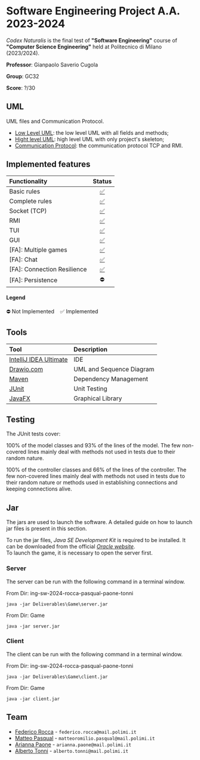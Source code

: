 # Software Engineering Project A.A. 2023-2024

<!--img src="github.jpg" width=300 px align="right" /-->

_Codex_ _Naturalis_ is the final test of **"Software Engineering"** course of **"Computer Science Engineering"** held at Politecnico di Milano (2023/2024).

**Professor**: Gianpaolo Saverio Cugola

**Group**: GC32

**Score**: ?/30


## UML
UML files and Communication Protocol.

- [Low Level UML](https://github.com/federock02/ing-sw-2024-rocca-pasqual-paone-tonni/blob/master/Derivables/UML/UML_basso_livello_final.pdf): the low level UML with all fields and methods; 
- [Hight level UML](https://github.com/federock02/ing-sw-2024-rocca-pasqual-paone-tonni/blob/master/Derivables/UML/UML_alto_livello_final.pdf): high level UML with only project's skeleton;
- [Communication Protocol](https://github.com/federock02/ing-sw-2024-rocca-pasqual-paone-tonni/blob/master/Derivables/UML/protocollo_di_rete.pdf): the communication protocol TCP and RMI.


## Implemented features
| Functionality      |           Status            |
|:-------------------|:---------------------------:|
| Basic rules        |            [✅]()          |
| Complete rules     |            [✅]()          |
| Socket (TCP)       |            [✅]()          |
| RMI                |            [✅]()          |
| TUI                |            [✅]()          |
| GUI                |            [✅]()          | 
| [FA]: Multiple games     |            [✅]()          |
| [FA]: Chat               |            [✅]()          |
| [FA]: Connection Resilience    |            [✅]()          |
| [FA]: Persistence        |             ⛔             |

#### Legend
⛔ Not Implemented &nbsp;&nbsp; ✅ Implemented

## Tools
| Tool                                                     | Description           |
|:---------------------------------------------------------|:----------------------|
| [IntelliJ IDEA Ultimate](https://www.jetbrains.com/idea) | IDE                   |
| [Drawio.com](https://www.drawio.com/)                    | UML and Sequence Diagram  |
| [Maven](https://maven.apache.org)                        | Dependency Management |
| [JUnit](https://junit.org/junit5)                        | Unit Testing          |
| [JavaFX](https://openjfx.io)                             | Graphical Library     |

## Testing
The JUnit tests cover:

100% of the model classes and 93% of the lines of the model. The few non-covered lines mainly deal with methods not used in tests due to their random nature. 

100% of the controller classes and 66% of the lines of the controller. The few non-covered lines mainly deal with methods not used in tests due to their random nature or methods used in establishing connections and keeping connections alive. 

## Jar
The jars are used to launch the software. A detailed guide on how to launch jar files is present in this section. 

To run the jar files, _Java SE Development Kit_ is required to be installed.
It can be downloaded from the official [_Oracle website_](https://www.oracle.com/java/technologies/downloads).\
To launch the game, it is necessary to open the server first.

### Server
The server can be run with the following command in a terminal window.

From Dir: ing-sw-2024-rocca-pasqual-paone-tonni
 ```
java -jar Deliverables\Game\server.jar
```
From Dir: Game
```
java -jar server.jar
 ```
### Client
The client can be run with the following command in a terminal window.

From Dir: ing-sw-2024-rocca-pasqual-paone-tonni
 ```
java -jar Deliverables\Game\client.jar 
```
From Dir: Game
```
java -jar client.jar
 ```

## Team
- [Federico Rocca](https://github.com/federock02) - `federico.rocca@mail.polimi.it`
- [Matteo Pasqual](https://github.com/matteopasqual02) - `matteoromilio.pasqual@mail.polimi.it`
- [Arianna Paone](https://github.com/AriannaPaone) - `arianna.paone@mail.polimi.it`
- [Alberto Tonni](https://github.com/ALBERTO0527) - `alberto.tonni@mail.polimi.it`
